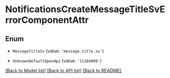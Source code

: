# NotificationsCreateMessageTitleSvErrorComponentAttr


## Enum

* `MessageTitleSv` (value: `'message.title.sv'`)

* `UnknownDefaultOpenApi` (value: `'11184809'`)

[[Back to Model list]](../README.md#documentation-for-models) [[Back to API list]](../README.md#documentation-for-api-endpoints) [[Back to README]](../README.md)
